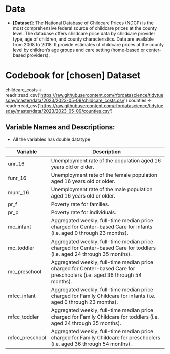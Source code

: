 # Data
-   **[Dataset]**: The National Database of Childcare Prices (NDCP) is the most comprehensive federal source of childcare prices at the county level. The database offers childcare price data by childcare provider type, age of children, and county characteristics. Data are available from 2008 to 2018. It provide estimates of childcare prices at the county level by children’s age groups and care setting (home-based or center-based providers).  

# Codebook for [chosen] Dataset

childcare_costs <- readr::read_csv('https://raw.githubusercontent.com/rfordatascience/tidytuesday/master/data/2023/2023-05-09/childcare_costs.csv')
counties <- readr::read_csv('https://raw.githubusercontent.com/rfordatascience/tidytuesday/master/data/2023/2023-05-09/counties.csv')

## Variable Names and Descriptions:

-   All the variables has double datatype 


| Variable    | Description |
| -------- | ------- |
| unr_16 | Unemployment rate of the population aged 16 years old or older. |
| funr_16 | Unemployment rate of the female population aged 16 years old or older. |
|munr_16 | Unemployment rate of the male population aged 16 years old or older. |
| pr_f | Poverty rate for families. |
| pr_p | Poverty rate for individuals. |
|mc_infant | Aggregated weekly, full-time median price charged for Center-based Care for infants (i.e. aged 0 through 23 months). |
| mc_toddler | Aggregated weekly, full-time median price charged for Center-based Care for toddlers (i.e. aged 24 through 35 months). |
| mc_preschool | Aggregated weekly, full-time median price charged for Center-based Care for preschoolers (i.e. aged 36 through 54 months). |
| mfcc_infant | Aggregated weekly, full-time median price charged for Family Childcare for infants (i.e. aged 0 through 23 months). |
| mfcc_toddler | Aggregated weekly, full-time median price charged for Family Childcare for toddlers (i.e. aged 24 through 35 months). |
| mfcc_preschool | Aggregated weekly, full-time median price charged for Family Childcare for preschoolers (i.e. aged 36 through 54 months). |
